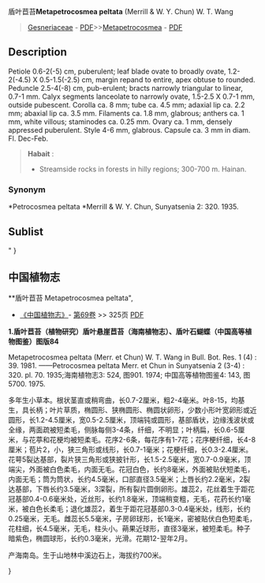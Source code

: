盾叶苣苔**Metapetrocosmea peltata** (Merrill & W. Y. Chun) W. T. Wang

> [Gesneriaceae](http://www.iplant.cn/info/Gesneriaceae?t=foc) - [PDF](http://www.iplant.cn/foc/pdf/Gesneriaceae.pdf)>>[Metapetrocosmea](http://www.iplant.cn/info/Metapetrocosmea?t=foc) - [PDF](http://www.iplant.cn/foc/pdf/Metapetrocosmea.pdf)

## Description

Petiole 0.6-2(-5) cm, puberulent; leaf blade ovate to broadly ovate, 1.2-2(-4.5) X 0.5-1.5(-2.5) cm, margin repand to entire, apex obtuse to rounded. Peduncle 2.5-4(-8) cm, pub-erulent; bracts narrowly triangular to linear, 0.7-1 mm. Calyx segments lanceolate to narrowly ovate, 1.5-2.5 X 0.7-1 mm, outside pubescent. Corolla ca. 8 mm; tube ca. 4.5 mm; adaxial lip ca. 2.2 mm; abaxial lip ca. 3.5 mm. Filaments ca. 1.8 mm, glabrous; anthers ca. 1 mm, white villous; staminodes ca. 0.25 mm. Ovary ca. 1 mm, densely appressed puberulent. Style 4-6 mm, glabrous. Capsule ca. 3 mm in diam. Fl. Dec-Feb.

> **Habait** : 
>* Streamside rocks in forests in hilly regions; 300-700 m. Hainan.

### Synonym
*Petrocosmea peltata *Merrill & W. Y. Chun, Sunyatsenia 2: 320. 1935.

## Sublist
"
}
## 中国植物志

**盾叶苣苔 Metapetrocosmea peltata",

* [《中国植物志》](http://www.iplant.cn/frps)- [第69卷](http://www.iplant.cn/frps/vol/69) >> 325页 [PDF](http://www.iplant.cn/frps/pdf/69/325.pdf)

**1.盾叶苣苔（植物研究）盾叶悬崖苣苔（海南植物志）、盾叶石蝴蝶（中国高等植物图鉴）图版84**

Metapetrocosmea peltata (Merr. et Chun) W. T. Wang in Bull. Bot. Res. 1 (4) : 39. 1981. ——Petrocosmea peltata Merr. et Chun in Sunyatsenia 2 (3-4) : 320. pl. 70. 1935;海南植物志3: 524, 图901. 1974; 中国高等植物图鉴4: 143, 图5700. 1975.

多年生小草本。根状茎直或稍弯曲，长0.7-2厘米，粗2-4毫米。叶8-15，均基生，具长柄；叶片草质，椭圆形、狭椭圆形、椭圆状卵形，少数小形叶宽卵形或近圆形，长1.2-4.5厘米，宽0.5-2.5厘米，顶端钝或圆形，基部盾状，边缘浅波状或全缘，两面疏被短柔毛，侧脉每侧3-4条，纤细，不明显；叶柄扁，长0.6-5厘米，与花葶和花梗均被短柔毛。花序2-6条，每花序有1-7花；花序梗纤细，长4-8厘米；苞片2，小，狭三角形或线形，长0.7-1毫米；花梗纤细，长0.3-2.4厘米。花萼5裂达基部，裂片狭三角形或狭披针形，长1.5-2.5毫米，宽0.7-0.9毫米，顶端尖，外面被白色柔毛，内面无毛。花冠白色，长约8毫米，外面被贴伏短柔毛，内面无毛；筒为筒状，长约4.5毫米，口部直径3.5毫米；上唇长约2.2毫米，2裂达基部，下唇长约3.5毫米，3深裂，所有裂片圆倒卵形。雄蕊2，花丝着生于距花冠基部0.4-0.6毫米处，近丝形，长约1.8毫米，顶端稍变粗，无毛，花药长约1毫米，被白色长柔毛；退化雄蕊2，着生于距花冠基部0.3-0.4毫米处，线形，长约0.25毫米，无毛。雌蕊长5.5毫米，子房卵球形，长1毫米，密被贴伏白色短柔毛，花柱细，长4.5毫米，无毛，柱头小。蒴果近球形，直径3毫米，被短柔毛。种子暗紫色，椭圆球形，长约0.3毫米，光滑。花期12-翌年2月。

产海南岛。生于山地林中溪边石上，海拔约700米。

}